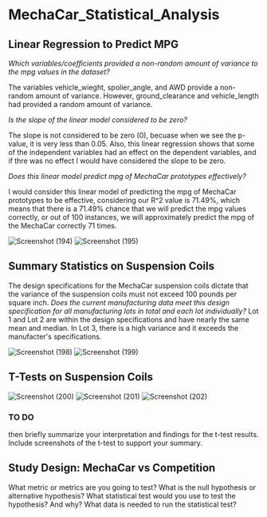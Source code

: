 # MechaCar_Statistical_Analysis

## Linear Regression to Predict MPG
*Which variables/coefficients provided a non-random amount of variance to the mpg values in the dataset?*

The variables vehicle_wieght, spolier_angle, and AWD provide a non-random amount of variance. However, ground_clearance and vehicle_length had provided a random amount of variance.

*Is the slope of the linear model considered to be zero?*

The slope is not considered to be zero (0), becuase when we see the p-value, it is very less than 0.05. Also, this linear regression shows that some of the independent variables had an effect on the dependent variables, and if thre was no effect I would have considered the slope to be zero. 

*Does this linear model predict mpg of MechaCar prototypes effectively?*

I would consider this linear model of predicting the mpg of MechaCar prototypes to be effective, considering our R^2 value is 71.49%, which means that there is a 71.49% chance that we will predict the mpg values correctly, or out of 100 instances, we will approximately predict the mpg of the MechaCar correctly 71 times. 

![Screenshot (194)](https://user-images.githubusercontent.com/58046234/161389547-b785cfa6-d810-4d36-bc46-f2ba2614eb10.png)
![Screenshot (195)](https://user-images.githubusercontent.com/58046234/161389548-f042f8b4-1f5d-4fb2-ae53-8faa4a876309.png)

## Summary Statistics on Suspension Coils
The design specifications for the MechaCar suspension coils dictate that the variance of the suspension coils must not exceed 100 pounds per square inch. *Does the current manufacturing data meet this design specification for all manufacturing lots in total and each lot individually?* Lot 1 and Lot 2 are within the design specifications and have nearly the same mean and median. In Lot 3, there is a high variance and it exceeds the manufacter's specifications. 

![Screenshot (198)](https://user-images.githubusercontent.com/58046234/161389612-89aff48a-39d0-4a2d-94d7-cf4ace1ccf90.png)
![Screenshot (199)](https://user-images.githubusercontent.com/58046234/161389608-ea5005b6-c48c-44d8-8797-d56273f67fb6.png)

## T-Tests on Suspension Coils
![Screenshot (200)](https://user-images.githubusercontent.com/58046234/161384219-aac2a63d-ce50-4885-9280-541a8235cc66.png)
![Screenshot (201)](https://user-images.githubusercontent.com/58046234/161384264-7af6f4ed-3aea-43bf-905c-8c7e3a4b1431.png)
![Screenshot (202)](https://user-images.githubusercontent.com/58046234/161384224-a4cd2203-f199-40dc-a16c-c7cad3b8048d.png)

### **TO DO**
then briefly summarize your interpretation and findings for the t-test results. Include screenshots of the t-test to support your summary.
## Study Design: MechaCar vs Competition
What metric or metrics are you going to test?
What is the null hypothesis or alternative hypothesis?
What statistical test would you use to test the hypothesis? And why?
What data is needed to run the statistical test?
